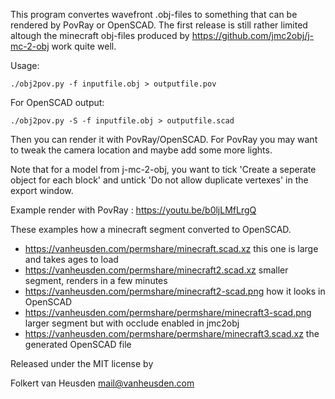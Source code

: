 This program convertes wavefront .obj-files to something that can be rendered by PovRay or OpenSCAD.
The first release is still rather limited altough the minecraft obj-files produced by https://github.com/jmc2obj/j-mc-2-obj work quite well.

Usage:

    ./obj2pov.py -f inputfile.obj > outputfile.pov

For OpenSCAD output:

    ./obj2pov.py -S -f inputfile.obj > outputfile.scad

Then you can render it with PovRay/OpenSCAD.
For PovRay you may want to tweak the camera location and maybe add some more lights.

Note that for a model from j-mc-2-obj, you want to tick 'Create a seperate object for each block' and untick 'Do not allow duplicate vertexes' in the export window.

Example render with PovRay : https://youtu.be/b0ljLMfLrgQ

These examples how a minecraft segment converted to OpenSCAD.
* https://vanheusden.com/permshare/minecraft.scad.xz  this one is large and takes ages to load
* https://vanheusden.com/permshare/minecraft2.scad.xz  smaller segment, renders in a few minutes
* https://vanheusden.com/permshare/minecraft2-scad.png  how it looks in OpenSCAD
* https://vanheusden.com/permshare/permshare/minecraft3-scad.png  larger segment but with occlude enabled in jmc2obj
* https://vanheusden.com/permshare/permshare/minecraft3.scad.xz  the generated OpenSCAD file




Released under the MIT license by

Folkert van Heusden <mail@vanheusden.com>
